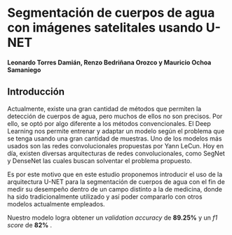 # Segmentación de cuerpos de agua con imágenes satelitales usando U-NET
#### Leonardo Torres Damián, Renzo Bedriñana Orozco y Mauricio Ochoa Samaniego

## Introducción
Actualmente, existe una gran cantidad de métodos que permiten la detección de cuerpos de agua, pero muchos
de ellos no son precisos. Por ello, se optó por algo diferente a los métodos convencionales. El Deep
Learning nos permite entrenar y adaptar un modelo según el problema que se tenga usando una gran cantidad de
muestras. Uno de los modelos más usados son las redes convolucionales propuestas por Yann LeCun. Hoy en
día, existen diversas arquitecturas de redes convolucionales, como SegNet y DenseNet las cuales buscan
solventar el problema propuesto.

Es por este motivo que en este estudio proponemos introducir el uso de la arquitectura U-NET para la
segmentación de cuerpos de agua con el fin de medir su desempeño dentro de un campo distinto a la de
medicina, donde ha sido tradicionalmente utilizado y así poder compararlo con otros modelos actualmente
empleados.

Nuestro modelo logra obtener un _validation accuracy_ de **89.25%** y un _f1 score_ de **82%** .